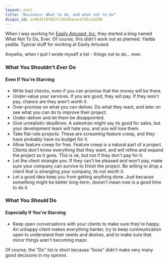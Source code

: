 ```yaml
---
layout: post
title: "Business: What to do, and what not to do"
disqus_id: ac0b41f6f667c14636acecd74bcad290
---
```

When I was working for [Easily Amused, Inc.](http://easilyamusedinc.com/) they
started a blog named What Not To Do, Ever. Of course, this didn't work out as
planned. Yadda yadda. Typical stuff for working at Easily Amused.

Anywho, when I quit I wrote myself a list - things not to do... ever.

### What You Shouldn't <em>Ever</em> Do
#### Even If You're Starving
- Write bad checks, even if you can promise that the money will be there.
- Under-value your services. If you are good, they will pay. If they won't
	pay, chance are they aren't worth it.
- Over-promise on what you can deliver. Do what they want, and later on see
	what you can do to improve their project.
- Under-deliver and let them be disappointed.
- Give unrealistic deadlines. A salesman might say its good for sales, but
	your development team will hate you, and you will lose them.
- Take flat-rate projects. These are screaming feature creep, and they have
	probably have no budget for it.
- Allow feature-creep for free. Feature creep is a natural part of a project.
	Clients don't know everything that they want, and will refine and expand
	the project as it goes. This is ok, but not if they don't pay for it.
- Let the client strangle you. If they can't be pleased and won't pay, make
	sure your company can survive to finish the project. Be willing to drop
	a client that is strangling your company, its not worth it.
- Let a good idea keep you from getting anything done. Just because something
	might be better long-term, doesn't mean now is a good time to do it.

### What You *Should* Do
#### Especially If You're Starving
- Keep open conversations with your clients to make sure they're happy. An
	unhappy client makes everything harder, try to keep communication open to
	understand their needs and desires, and to make sure that minor things
	aren't becoming major.

Of course, the "Do" list is short because "boss" didn't make very many good
decisions in my opinion.
